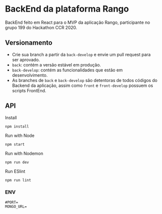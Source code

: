 # BackEnd da plataforma Rango

BackEnd feito em React para o MVP da aplicação Rango, participante no grupo 199 do Hackathon CCR 2020.

## Versionamento

- Crie sua branch a partir da `back-develop` e envie um pull request para ser aprovado.
- `back`: contém a versão estável em produção.
- `back-develop`: contém as funcionalidades que estão em desenvolvimento.
- As branches de `back` e `back-develop` são detentoras de todos códigos do Backend da aplicação, assim como `front` e `front-develop` possuem os scripts FrontEnd.

## API

Install

```
npm install
```

Run with Node

```
npm start
```

Run with Nodemon

```
npm run dev
```

Run ESlint

```
npm run lint
```

### ENV

```
#PORT=
MONGO_URL=
```
